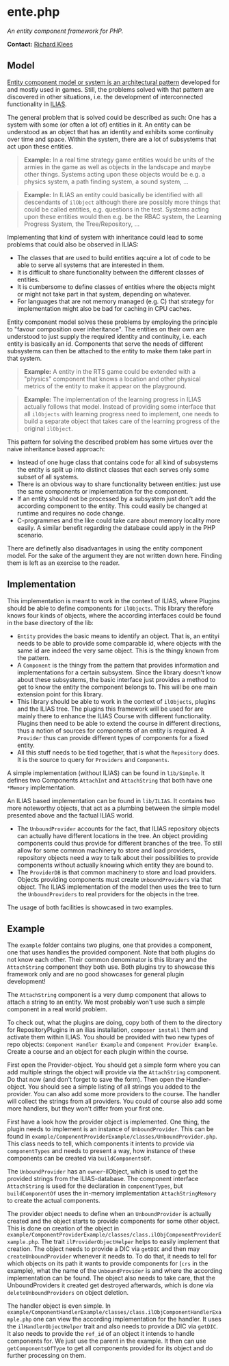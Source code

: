 # ente.php

*An entity component framework for PHP.*

**Contact:** [Richard Klees](https://github.com/klees)


## Model

[Entity component model or system is an architectural pattern](https://en.wikipedia.org/wiki/Entity%E2%80%93component%E2%80%93system)
developed for and mostly used in games. Still, the problems solved with that
pattern are discovered in other situations, i.e. the development of interconnected
functionality in [ILIAS](https://github.com/ILIAS-eLearning/ILIAS).

The general problem that is solved could be described as such: One has a system
with some (or often a lot of) entities in it. An entity can be understood as an
object that has an identity and exhibits some continuity over time and space.
Within the system, there are a lot of subsystems that act upon these entities.

> **Example:**
> In a real time strategy game entities would be units of the armies in the game
> as well as objects in the landscape and maybe other things. Systems acting
> upon these objects would be e.g. a physics system, a path finding system, a
> sound system, ...

> **Example:**
> In ILIAS an entity could basically be identified with all descendants of `ilObject`
> although there are possibly more things that could be called entities, e.g.
> questions in the test. Systems acting upon these entities would then e.g. be the
> RBAC system, the Learning Progress System, the Tree/Repository, ...

Implementing that kind of system with inheritance could lead to some problems that
could also be observed in ILIAS:

* The classes that are used to build entities aqcuire a lot of code to be able to
  serve all systems that are interested in them.
* It is difficult to share functionality between the different classes of entities.
* It is cumbersome to define classes of entities where the objects might or might
  not take part in that system, depending on whatever.
* For languages that are not memory managed (e.g. C) that strategy for implementation
  might also be bad for caching in CPU caches.

Entity component model solves these problems by employing the principle to "favour
composition over inheritance". The entities on their own are understood to just
supply the required identity and continuity, i.e. each entity is basically an id.
Components that serve the needs of different subsystems can then be attached to
the entity to make them take part in that system.

> **Example:**
> A entity in the RTS game could be extended with a "physics" component that
> knows a location and other physical metrics of the entity to make it appear
> on the playground.

> **Example:**
> The implementation of the learning progress in ILIAS actually follows that
> model. Instead of providing some interface that all `ilObjects` with learning
> progress need to implement, one needs to build a separate object that takes
> care of the learning progress of the original `ilObject`.

This pattern for solving the described problem has some virtues over the naive
inheritance based approach:

* Instead of one huge class that contains code for all kind of subsystems the
  entity is split up into distinct classes that each serves only some subset
  of all systems.
* There is an obvious way to share functionality between entities: just use
  the same components or implementation for the component.
* If an entity should not be processed by a subsystem just don't add the
  according component to the entity. This could easily be changed at runtime
  and requires no code change.
* C-programmes and the like could take care about memory locality more easily.
  A similar benefit regarding the database could apply in the PHP scenario.

There are definetly also disadvantages in using the entity component model. For
the sake of the argument they are not written down here. Finding them is left as
an exercise to the reader.


## Implementation

This implementation is meant to work in the context of ILIAS, where Plugins should
be able to define components for `ilObjects`. This library therefore knows four
kinds of objects, where the according interfaces could be found in the base directory
of the lib:

* `Entity` provides the basic means to identify an object. That is, an entityi
  needs to be able to provide some comparable id, where objects with the same id
  are indeed the very same object. This is the thingy known from the pattern.
* A `Component` is the thingy from the pattern that provides information and
  implementations for a certain subsystem. Since the library doesn't know about
  these subsystems, the basic interface just provides a method to get to know
  the entity the component belongs to. This will be one main extension point
  for this library.
* This library should be able to work in the context of `ilObjects`, plugins and
  the ILIAS tree. The plugins this framework will be used for are mainly there
  to enhance the ILIAS Course with different functionality. Plugins then need
  to be able to extend the course in different directions, thus a notion of
  sources for components of an entity is required. A `Provider` thus can provide
  different types of components for a fixed entity. 
* All this stuff needs to be tied together, that is what the `Repository` does.
  It is the source to query for `Providers` and `Components`.

A simple implementation (without ILIAS) can be found in `lib/Simple`. It defines
two Components `AttachInt` and `AttachString` that both have one `*Memory`
implementation.

An ILIAS based implementation can be found in `lib/ILIAS`. It contains two more
noteworthy objects, that act as a plumbing between the simple model presented
above and the factual ILIAS world.

* The `UnboundProvider` accounts for the fact, that ILIAS repository objects can
  actually have different locations in the tree. An object providing components
  could thus provide for different branches of the tree. To still allow for some
  common machinery to store and load providers, repository objects need a way to
  talk about their possibilities to provide components without actually knowing
  which entity they are bound to.
* The `ProviderDB` is that common machinery to store and load providers. Objects
  providing components must create `UnboundProviders` via that object. The ILIAS
  implementation of the model then uses the tree to turn the `UnboundProviders`
  to real providers for the objects in the tree.

The usage of both facilities is showcased in two examples.


## Example

The `example` folder contains two plugins, one that provides a component, one that
uses handles the provided component. Note that both plugins do not know each other.
Their common denominator is this library and the `AttachString` component they both
use. Both plugins try to showcase this framework only and are no good showcases for
general plugin development!

The `AttachString` component is a very dump component that allows to attach a string
to an entity. We most probably won't use such a simple component in a real world
problem.

To check out, what the plugins are doing, copy both of them to the directory for
RepositoryPlugins in an ilias installation, `composer install` them and activate
them within ILIAS. You should be provided with two new types of repo objects: 
`Component Handler Example` and `Component Provider Example`. Create a course and
an object for each plugin within the course.

First open the Provider-object. You should get a simple form where you can add
multiple strings the object will provide via the `AttachString` component. Do that
now (and don't forget to save the form). Then open the Handler-object. You should
see a simple listing of all strings you added to the provider. You can also
add some more providers to the course. The handler will collect the strings
from all providers. You could of course also add some more handlers, but they
won't differ from your first one.

First have a look how the provider object is implemented. One thing, the plugin
needs to implement is an instance of `UnboundProvider`. This can be found in
`example/ComponentProviderExample/classes/UnboundProvider.php`. This class needs
to tell, which components it intents to provide via `componentTypes` and needs to
present a way, how instance of these components can be created via `buildComponentsOf`.

The `UnboundProvider` has an `owner`-ilObject, which is used to get the provided
strings from the ILIAS-database. The component interface `AttachString` is used
for the declaration in `componentTypes`, but `buildComponentOf` uses the in-memory
implementation `AttachStringMemory` to create the actual components. 

The provider object needs to define when an `UnboundProvider` is actually created
and the object starts to provide components for some other object. This is done
on creation of the object in `example/ComponentProviderExample/classes/class.ilObjComponentProviderExample.php`. The trait `ilProviderObjectHelper` helps to easily implement that
creation. The object needs to provide a DIC via `getDIC` and then may `createUnboundProvider`
whenever it needs to. To do that, it needs to tell for which objects on its path
it wants to provide components for (`crs` in the example), what the name of the
`UnboundProvider` is and where the according implementation can be found. The object
also needs to take care, that the UnboundProviders it created get destroyed afterwards,
which is done via `deleteUnboundProviders` on object deletion.

The handler object is even simple. In `example/ComponentHandlerExample/classes/class.ilObjComponentHandlerExample.php`
one can view the according implementation for the handler. It uses the `ilHandlerObjectHelper`
trait and also needs to provide a DIC via `getDIC`. It also needs to provide the
`ref_id` of an object it intends to handle components for. We just use the parent
in the example. It then can use `getComponentsOfType` to get all components provided
for its object and do further processing on them.
